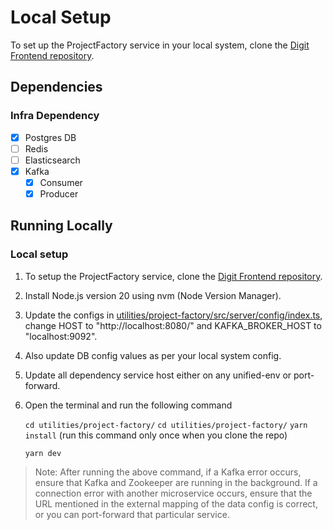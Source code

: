 # Local Setup

To set up the ProjectFactory service in your local system, clone the [Digit Frontend repository](https://github.com/egovernments/DIGIT-Frontend).

## Dependencies

### Infra Dependency

- [x] Postgres DB
- [ ] Redis
- [ ] Elasticsearch
- [x] Kafka
  - [x] Consumer
  - [x] Producer

## Running Locally

### Local setup
1. To setup the ProjectFactory service, clone the [Digit Frontend repository](https://github.com/egovernments/DIGIT-Frontend).
2. Install Node.js version 20 using nvm (Node Version Manager).
3. Update the configs in [utilities/project-factory/src/server/config/index.ts](utilities/project-factory/src/server/config/index.ts), change HOST to "http://localhost:8080/" and KAFKA_BROKER_HOST to "localhost:9092".
4. Also update DB config values as per your local system config.
5. Update all dependency service host either on any unified-env or port-forward.
6. Open the terminal and run the following command

    `cd utilities/project-factory/`
     `cd utilities/project-factory/`
    `yarn install`             (run this command only once when you clone the repo)
                                                                                                                                                 
    `yarn dev`

> Note: After running the above command, if a Kafka error occurs, ensure that Kafka and Zookeeper are running in the background. If a connection error with another microservice occurs, ensure that the URL mentioned in the external mapping of the data config is correct, or you can port-forward that particular service.
